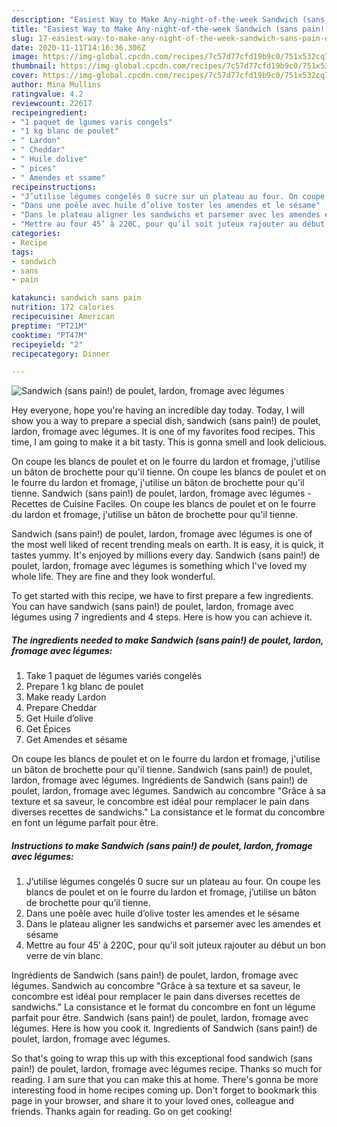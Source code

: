 ```yaml
---
description: "Easiest Way to Make Any-night-of-the-week Sandwich (sans pain!) de poulet, lardon, fromage avec légumes"
title: "Easiest Way to Make Any-night-of-the-week Sandwich (sans pain!) de poulet, lardon, fromage avec légumes"
slug: 17-easiest-way-to-make-any-night-of-the-week-sandwich-sans-pain-de-poulet-lardon-fromage-avec-legumes
date: 2020-11-11T14:16:36.306Z
image: https://img-global.cpcdn.com/recipes/7c57d77cfd19b9c0/751x532cq70/sandwich-sans-pain-de-poulet-lardon-fromage-avec-legumes-photo-principale-de-la-recette.jpg
thumbnail: https://img-global.cpcdn.com/recipes/7c57d77cfd19b9c0/751x532cq70/sandwich-sans-pain-de-poulet-lardon-fromage-avec-legumes-photo-principale-de-la-recette.jpg
cover: https://img-global.cpcdn.com/recipes/7c57d77cfd19b9c0/751x532cq70/sandwich-sans-pain-de-poulet-lardon-fromage-avec-legumes-photo-principale-de-la-recette.jpg
author: Mina Mullins
ratingvalue: 4.2
reviewcount: 22617
recipeingredient:
- "1 paquet de lgumes varis congels"
- "1 kg blanc de poulet"
- " Lardon"
- " Cheddar"
- " Huile dolive"
- " pices"
- " Amendes et ssame"
recipeinstructions:
- "J’utilise légumes congelés 0 sucre sur un plateau au four. On coupe les blancs de poulet et on le fourre du lardon et fromage, j’utilise un bâton de brochette pour qu’il tienne."
- "Dans une poêle avec huile d’olive toster les amendes et le sésame"
- "Dans le plateau aligner les sandwichs et parsemer avec les amendes et sésame"
- "Mettre au four 45’ à 220C, pour qu’il soit juteux rajouter au début un bon verre de vin blanc."
categories:
- Recipe
tags:
- sandwich
- sans
- pain

katakunci: sandwich sans pain 
nutrition: 172 calories
recipecuisine: American
preptime: "PT21M"
cooktime: "PT47M"
recipeyield: "2"
recipecategory: Dinner

---
```



![Sandwich (sans pain!) de poulet, lardon, fromage avec légumes](https://img-global.cpcdn.com/recipes/7c57d77cfd19b9c0/751x532cq70/sandwich-sans-pain-de-poulet-lardon-fromage-avec-legumes-photo-principale-de-la-recette.jpg)

Hey everyone, hope you're having an incredible day today. Today, I will show you a way to prepare a special dish, sandwich (sans pain!) de poulet, lardon, fromage avec légumes. It is one of my favorites food recipes. This time, I am going to make it a bit tasty. This is gonna smell and look delicious.

On coupe les blancs de poulet et on le fourre du lardon et fromage, j&#39;utilise un bâton de brochette pour qu&#39;il tienne. On coupe les blancs de poulet et on le fourre du lardon et fromage, j&#39;utilise un bâton de brochette pour qu&#39;il tienne. Sandwich (sans pain!) de poulet, lardon, fromage avec légumes - Recettes de Cuisine Faciles. On coupe les blancs de poulet et on le fourre du lardon et fromage, j&#39;utilise un bâton de brochette pour qu&#39;il tienne.

Sandwich (sans pain!) de poulet, lardon, fromage avec légumes is one of the most well liked of recent trending meals on earth. It is easy, it is quick, it tastes yummy. It's enjoyed by millions every day. Sandwich (sans pain!) de poulet, lardon, fromage avec légumes is something which I've loved my whole life. They are fine and they look wonderful.


To get started with this recipe, we have to first prepare a few ingredients. You can have sandwich (sans pain!) de poulet, lardon, fromage avec légumes using 7 ingredients and 4 steps. Here is how you can achieve it.

<!--inarticleads1-->

##### The ingredients needed to make Sandwich (sans pain!) de poulet, lardon, fromage avec légumes:

1. Take 1 paquet de légumes variés congelés
1. Prepare 1 kg blanc de poulet
1. Make ready  Lardon
1. Prepare  Cheddar
1. Get  Huile d’olive
1. Get  Épices
1. Get  Amendes et sésame


On coupe les blancs de poulet et on le fourre du lardon et fromage, j&#39;utilise un bâton de brochette pour qu&#39;il tienne. Sandwich (sans pain!) de poulet, lardon, fromage avec légumes. Ingrédients de Sandwich (sans pain!) de poulet, lardon, fromage avec légumes. Sandwich au concombre &#34;Grâce à sa texture et sa saveur, le concombre est idéal pour remplacer le pain dans diverses recettes de sandwichs.&#34; La consistance et le format du concombre en font un légume parfait pour être. 

<!--inarticleads2-->

##### Instructions to make Sandwich (sans pain!) de poulet, lardon, fromage avec légumes:

1. J’utilise légumes congelés 0 sucre sur un plateau au four. On coupe les blancs de poulet et on le fourre du lardon et fromage, j’utilise un bâton de brochette pour qu’il tienne.
1. Dans une poêle avec huile d’olive toster les amendes et le sésame
1. Dans le plateau aligner les sandwichs et parsemer avec les amendes et sésame
1. Mettre au four 45’ à 220C, pour qu’il soit juteux rajouter au début un bon verre de vin blanc.


Ingrédients de Sandwich (sans pain!) de poulet, lardon, fromage avec légumes. Sandwich au concombre &#34;Grâce à sa texture et sa saveur, le concombre est idéal pour remplacer le pain dans diverses recettes de sandwichs.&#34; La consistance et le format du concombre en font un légume parfait pour être. Sandwich (sans pain!) de poulet, lardon, fromage avec légumes. Here is how you cook it. Ingredients of Sandwich (sans pain!) de poulet, lardon, fromage avec légumes. 

So that's going to wrap this up with this exceptional food sandwich (sans pain!) de poulet, lardon, fromage avec légumes recipe. Thanks so much for reading. I am sure that you can make this at home. There's gonna be more interesting food in home recipes coming up. Don't forget to bookmark this page in your browser, and share it to your loved ones, colleague and friends. Thanks again for reading. Go on get cooking!
